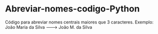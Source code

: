 # Abreviar-nomes-codigo-Python
Código para abreviar nomes centrais maiores que 3 caracteres. Exemplo: João Maria da Silva ---> João M. da Silva 
